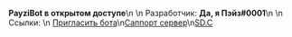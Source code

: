 **PayziBot в открытом доступе**\n
\n
Разработчик:
**Да, я Пэйз#0001**\n
\n
Ссылки: \n
[Пригласить бота](https://discord.com/api/oauth2/authorize?client_id=576442351426207744&permissions=8&scope=bot)\n[Саппорт сервер](https://discord.gg/XuN4uhC)\n[SD.C](https://bots.server-discord.com/576442351426207744)
